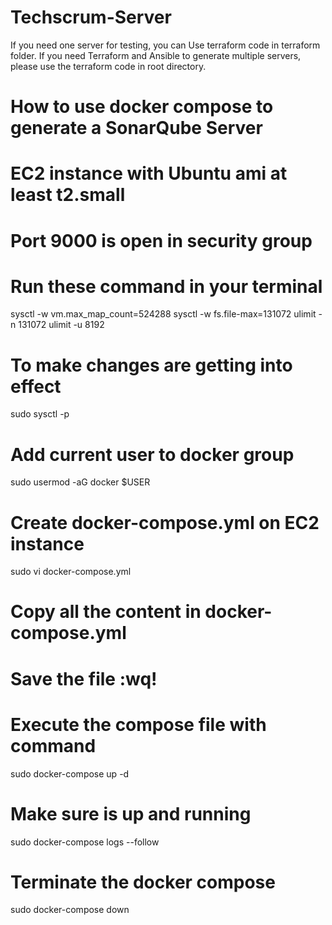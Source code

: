 # Techscrum-Server
If you need one server for testing, you can Use terraform code in terraform folder.
If you need Terraform and Ansible to generate multiple servers, please use the terraform code in root directory.

# How to use docker compose to generate a SonarQube Server
# EC2 instance with Ubuntu ami at least t2.small
# Port 9000 is open in security group

# Run these command in your terminal
sysctl -w vm.max_map_count=524288
sysctl -w fs.file-max=131072
ulimit -n 131072
ulimit -u 8192

# To make changes are getting into effect
sudo sysctl -p

# Add current user to docker group
sudo usermod -aG docker $USER

# Create docker-compose.yml on EC2 instance
sudo vi docker-compose.yml

# Copy all the content in docker-compose.yml 

# Save the file :wq!

# Execute the compose file with command
sudo docker-compose up -d

# Make sure is up and running
sudo docker-compose logs --follow

# Terminate the docker compose
sudo docker-compose down
